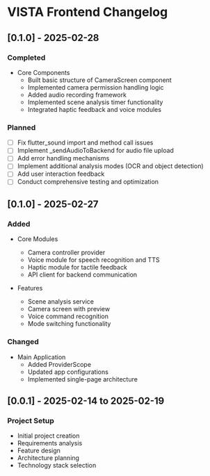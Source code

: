 # VISTA Frontend Changelog

## [0.1.0] - 2025-02-28
### Completed
- Core Components
  - Built basic structure of CameraScreen component
  - Implemented camera permission handling logic
  - Added audio recording framework
  - Implemented scene analysis timer functionality
  - Integrated haptic feedback and voice modules

### Planned
- [ ] Fix flutter_sound import and method call issues
- [ ] Implement _sendAudioToBackend for audio file upload
- [ ] Add error handling mechanisms
- [ ] Implement additional analysis modes (OCR and object detection)
- [ ] Add user interaction feedback
- [ ] Conduct comprehensive testing and optimization

## [0.1.0] - 2025-02-27
### Added
- Core Modules
  - Camera controller provider
  - Voice module for speech recognition and TTS
  - Haptic module for tactile feedback
  - API client for backend communication

- Features
  - Scene analysis service
  - Camera screen with preview
  - Voice command recognition
  - Mode switching functionality

### Changed
- Main Application
  - Added ProviderScope
  - Updated app configurations
  - Implemented single-page architecture

## [0.0.1] - 2025-02-14 to 2025-02-19
### Project Setup
- Initial project creation
- Requirements analysis
- Feature design
- Architecture planning
- Technology stack selection